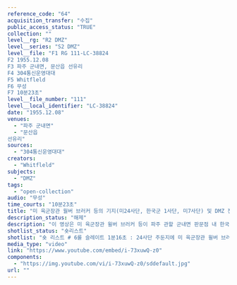 ```yaml
---
reference_code: "64"
acquisition_transfer: "수집"
public_access_status: "TRUE"
collection: ""
level__rg: "R2 DMZ"
level__series: "S2 DMZ"
level__file: "F1 RG 111-LC-38824
F2 1955.12.08
F3 파주 군내면, 문산읍 선유리 
F4 304통신운영대대
F5 Whitfleld
F6 무성 
F7 10분23초"
level__file_number: "111"
level__local_identifier: "LC-38824"
date: "1955.12.08"
venues: 
  - "파주 군내면"
  - "문산읍
선유리"
sources: 
  - "304통신운영대대"
creators: 
  - "Whitfleld"
subjects: 
  - "DMZ"
tags: 
  - "open-collection"
audio: "무성"
time_courts: "10분23초"
title: "미 육군장관 월버 브러커 등의 기지(미24사단, 한국군 1사단, 미7사단) 및 DMZ 전진초소 시찰"
description_status: "해제"
description: "이 영상은 미 육군장관 윌버 브러커 등이 파주 관할 군내면 판문점 내 한국군 1사단 지역과 24사단 주둔지를 방문하는 내용을 담고 있다. 24사단 주둔지는 지금의 문산읍 선유리 펠햄기지이며 한국군 1사단은 군내면 조산리 인근 초소이다. 펠햄 기지가 미 해병1사단에서 24사단으로 교체된 상태를 보여주고 있다. 특히 초기 파주지역 DMZ 초소 상태나 현황을 알 수 있는데 큰 도움을 주고 있다. "
shotlist_status: "숏리스트"
shotlist: "숏 리스트 # 6롤 슬레이트 1분16초 : 24사단 주둔지에 미 육군장관 윌버 브러커(Wilber Marion Brucker), 밀턴 (Milton), 미8군사령관 라이먼 루이 렘니처(Lyman Louis Lemnitzer), 10군단장 이삭 데이비스 화이트 (I. D. White) 장군 등이 헬기에서 내려 인사를 나누고 있다. 이어서 24사단 주둔지와 가까운 파주 DMZ 부근 전진초소를 방문한다. # 7롤 슬레이트 2분13초 : 브러커가 망원경으로 북한 지역을 보고 있다. 북한 지역 일대가 한 눈에 보 인다. # 8롤 슬레이트 3분42초 : 일행들은 미군 기지에서 다른 병사의 브리핑을 듣고 있다. 자유의 종을 치 고 있다. 이 기지는 리비티 벨(Camp Liberty Bell, 자유의 종) 기지이다. # 9롤 슬레이트 4분34초 : 일행들이 단상에 앉아 있다. 1사단 기지에서 브리핑을 듣고 있다. 이어서 사 격시범을 관람하고 있다. # 10롤 슬레이트 5분42초 : 한국군 1사단 주둔지에서 사격시범이 이어지고 있다. # 11롤 슬레이트 6분55초 : 한국군 1사단 주둔지에서 사격시범이 이어지고 있다. # 12롤 슬레이트 8분04초 : 1사단장이 일행들에게 감사를 증정하고 있다. (9분02초) 다시 미군 기지에 도착한 브러커가 기지 앞으로 들어간다. # 13롤 슬레이트 9분14초: 미군 7사단 주둔지에서 미군들과 기지 곳곳을 시찰하고 있다. "
media_type: "video"
link: "https://www.youtube.com/embed/i-73xuwQ-z0"
components: 
  - "https://img.youtube.com/vi/i-73xuwQ-z0/sddefault.jpg"
url: ""
---
```

